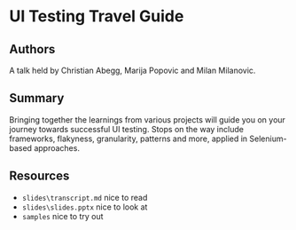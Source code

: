 # UI Testing Travel Guide

## Authors

A talk held by Christian Abegg, Marija Popovic and Milan Milanovic.

## Summary

Bringing together the learnings from various projects will guide you on your journey towards successful UI testing. Stops on the way include frameworks, flakyness, granularity, patterns and more, applied in Selenium-based approaches.​

## Resources

* `slides\transcript.md` nice to read
* `slides\slides.pptx` nice to look at
* `samples` nice to try out